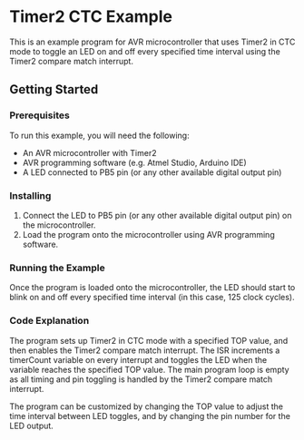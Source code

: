 # Timer2 CTC Example
This is an example program for AVR microcontroller that uses Timer2 in CTC mode to toggle an LED on and off every specified time interval using the Timer2 compare match interrupt.

## Getting Started
### Prerequisites
To run this example, you will need the following:

* An AVR microcontroller with Timer2
* AVR programming software (e.g. Atmel Studio, Arduino IDE)
* A LED connected to PB5 pin (or any other available digital output pin)
### Installing
1. Connect the LED to PB5 pin (or any other available digital output pin) on the microcontroller.
2. Load the program onto the microcontroller using AVR programming software.
### Running the Example
Once the program is loaded onto the microcontroller, the LED should start to blink on and off every specified time interval (in this case, 125 clock cycles).

### Code Explanation
The program sets up Timer2 in CTC mode with a specified TOP value, and then enables the Timer2 compare match interrupt. The ISR increments a timerCount variable on every interrupt and toggles the LED when the variable reaches the specified TOP value. The main program loop is empty as all timing and pin toggling is handled by the Timer2 compare match interrupt.

The program can be customized by changing the TOP value to adjust the time interval between LED toggles, and by changing the pin number for the LED output.
